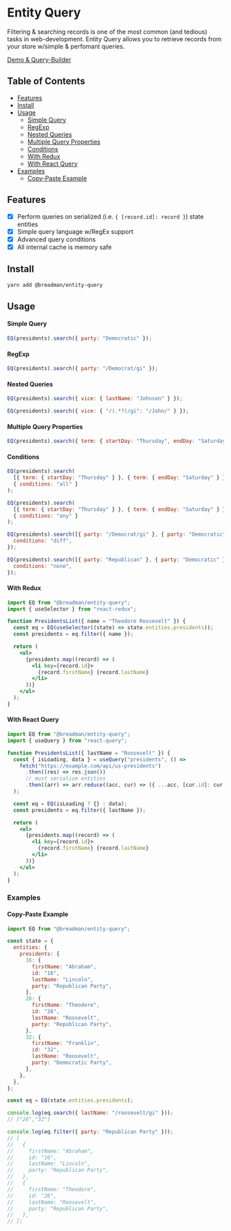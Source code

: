 # Entity Query

Filtering & searching records is one of the most common (and tedious) tasks in web-development. Entity Query allows you to retrieve records from your store w/simple & perfomant queries.

[Demo & Query-Builder](https://entity-query-builder.vercel.app/)

## Table of Contents

- [Features](#features)
- [Install](#install)
- [Usage](#usage)
  - [Simple Query](#simple-query)
  - [RegExp](#regexp)
  - [Nested Queries](#nested-queries)
  - [Multiple Query Properties](#multiple-query-properties)
  - [Conditions](#conditions)
  - [With Redux](#with-redux)
  - [With React Query](#with-react-query)
- [Examples](#examples)
  - [Copy-Paste Example](#copy-paste-example)

## Features

- [x] Perform queries on serialized (i.e. `{ [record.id]: record }`) state entities
- [x] Simple query language w/RegEx support
- [x] Advanced query conditions
- [x] All internal cache is memory safe

## Install

```bash
yarn add @breadman/entity-query
```

## Usage

#### Simple Query

```js
EQ(presidents).search({ party: "Democratic" });
```

#### RegExp

```js
EQ(presidents).search({ party: "/Democrat/gi" });
```

#### Nested Queries

```js
EQ(presidents).search({ vice: { lastName: "Johnson" } });
```

```js
EQ(presidents).search({ vice: { "/(.*?)/gi": "/John/" } });
```

#### Multiple Query Properties

```js
EQ(presidents).search({ term: { startDay: "Thursday", endDay: "Saturday" } });
```

#### Conditions

```js
EQ(presidents).search(
  [{ term: { startDay: "Thursday" } }, { term: { endDay: "Saturday" } }],
  { conditions: "all" }
);

EQ(presidents).search(
  [{ term: { startDay: "Thursday" } }, { term: { endDay: "Saturday" } }],
  { conditions: "any" }
);

EQ(presidents).search([{ party: "/Democrat/gi" }, { party: "Democratic" }], {
  conditions: "diff",
});

EQ(presidents).search([{ party: "Republican" }, { party: "Democratic" }], {
  conditions: "none",
});
```

#### With Redux

```jsx
import EQ from "@breadman/entity-query";
import { useSelector } from "react-redux";

function PresidentsList({ name = "Theodore Roosevelt" }) {
  const eq = EQ(useSelector((state) => state.entities.presidents));
  const presidents = eq.filter({ name });

  return (
    <ul>
      {presidents.map((record) => (
        <li key={record.id}>
          {record.firstName} {record.lastName}
        </li>
      ))}
    </ul>
  );
}
```

#### With React Query

```jsx
import EQ from "@breadman/entity-query";
import { useQuery } from "react-query";

function PresidentsList({ lastName = "Roosevelt" }) {
  const { isLoading, data } = useQuery("presidents", () =>
    fetch("https://example.com/api/us-presidents")
      .then((res) => res.json())
      // must serialize entities
      .then((arr) => arr.reduce((acc, cur) => ({ ...acc, [cur.id]: cur }), {}))
  );

  const eq = EQ(isLoading ? {} : data);
  const presidents = eq.filter({ lastName });

  return (
    <ul>
      {presidents.map((record) => (
        <li key={record.id}>
          {record.firstName} {record.lastName}
        </li>
      ))}
    </ul>
  );
}
```

### Examples

#### Copy-Paste Example

```js
import EQ from "@breadman/entity-query";

const state = {
  entities: {
    presidents: {
      16: {
        firstName: "Abraham",
        id: "16",
        lastName: "Lincoln",
        party: "Republican Party",
      },
      26: {
        firstName: "Theodore",
        id: "26",
        lastName: "Roosevelt",
        party: "Republican Party",
      },
      32: {
        firstName: "Franklin",
        id: "32",
        lastName: "Roosevelt",
        party: "Democratic Party",
      },
    },
  },
};

const eq = EQ(state.entities.presidents);

console.log(eq.search({ lastName: "/roosevelt/gi" }));
// ["26","32"]

console.log(eq.filter({ party: "Republican Party" }));
// [
//   {
//     firstName: "Abraham",
//     id: "16",
//     lastName: "Lincoln",
//     party: "Republican Party",
//   },
//   {
//     firstName: "Theodore",
//     id: "26",
//     lastName: "Roosevelt",
//     party: "Republican Party",
//   },
// ];
```
